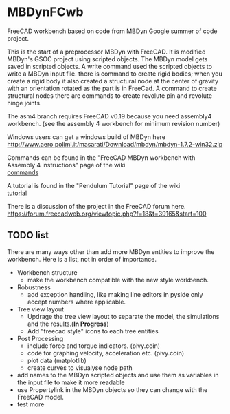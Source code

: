 # MBDynFCwb
FreeCAD workbench based on code from MBDyn Google summer of code project.

This is the start of a preprocessor MBDyn with FreeCAD. It is  modified MBDyn's GSOC project using scripted objects. The MBDyn model gets saved in scripted objects. A write command used the scripted objects to write a MBDyn input file. there is command to create rigid bodies; when you create a rigid body it also created a structural node at the center of gravity with an orientation rotated as the part is in FreeCad. A command to create structural nodes there are commands to create revolute pin and revolute hinge joints.

The asm4 branch requires FreeCAD v0.19  because you need assembly4 workbench. (see the assembly 4 workbench for minimum revision number) 

Windows users can get a windows build of MBDyn here  
http://www.aero.polimi.it/masarati/Download/mbdyn/mbdyn-1.7.2-win32.zip  

Commands can be found in the "FreeCAD MBDyn workbench with Assembly 4 instructions" page of the wiki  
[commands](https://github.com/mfasano727/MBDynFCwb/wiki/FreeCAD-MBDyn-workbench-with-Assembly-4-instructions) 

A tutorial is found in the "Pendulum Tutorial" page of the wiki    
[tutorial](https://github.com/mfasano727/MBDynFCwb/wiki/Pendulum-Tutorial)


There is a discussion of the project in the FreeCAD forum here.  
https://forum.freecadweb.org/viewtopic.php?f=18&t=39165&start=100

## TODO list
There are many ways other than add more MBDyn entities to improve the workbench.
Here is a list, not in order of importance.
* Workbench structure
    * make the workbench compatible with the new style workbench.
* Robustness
    * add exception handling, like making line editors in pyside only accept numbers where applicable.
* Tree view layout
    * Updrage the tree view layout to separate the model, the simulations and the results.(**In Progress**)
    * Add "freecad style" icons to each tree entities
* Post Processing
    * include force and torque indicators. (pivy.coin)
    * code for graphing velocity, acceleration etc. (pivy.coin)
    * plot data (matplotlib)
    * create curves to visualyse node path
* add names to the MBDyn scripted objects and use them as variables in the input file to make it more readable
* use Propertylink in the MBDyn objects so they can change with the FreeCAD model.
* test more
